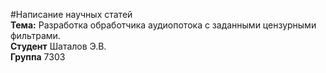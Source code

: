#Написание научных статей<br>
**Тема:** Разработка обработчика аудиопотока с заданными цензурными фильтрами.<br>
**Студент** Шаталов Э.В. <br>
**Группа** 7303 <br>
